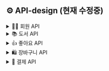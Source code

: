 ## ⚙ API-design (현재 수정중)

<details>
<summary> 👩‍💻 회원 API </summary>
  
### 회원가입

- 이메일
- 비밀번호

| Method               | POST                                             |
|----------------------|--------------------------------------------------|
| **URI**              | /users/join                                      |
| **HTTP status code** | Success: 201, Fail: 400                          |
| **Request Body**     | { email: "string@mail.com", password: "string" } |
| **Response Body**    |                                                  |

### 로그인

- 이메일
- 비밀번호

| Method               | POST                                             |
|----------------------|--------------------------------------------------|
| **URI**              | /users/login                                     |
| **HTTP status code** | Success: 200, Fail: 404                          |     
| **Request Body**     | { email: "string@mail.com", password: "string" } |
| **Response Cookie**  | cookie: JWT Token                                |

### 비밀번호 초기화 요청

- 이메일

| Method               | POST                         |
|----------------------|------------------------------|
| **URI**              | /users/reset                 |
| **HTTP status code** | Success: 200, Fail: 404      |
| **Request Body**     | { email: "사용자가 입력한 이메일" } |
| **Response Body**    | { email: "이메일" } |

### 비밀번호 초기화 (=수정)

- 이메일
- 비밀번호

| Method               | PUT                      |
|----------------------|--------------------------|
| **URI**              | /users/reset             |
| **HTTP status code** | Success: 200, Fail: 404  |
| **Request Body**     | { email: "이전 페이지에서 입력한 이메일" password: "string" } |
| **Response Body**    |                          |
</details>

<details>
<summary> 📚 도서 API </summary>

### 전체 도서 조회

- 대표 이미지 (8개 씩)
- 제목
- 작가
- 요약 정보
- 가격
- 좋아요 수

| Method               | GET                      |
|----------------------|--------------------------|
| **URI**              | /books                   |
| **HTTP status code** | Success: 200, Fail: 404  |
| **Request Body**     |                          |
| **Response Body**    | [ { id: 도서 id, title: "제목", img: 이미지 id(piksum image #id), summary: "요약 정보", author: "작가", price: 가격, likes: 좋아요 수, pubDate: "출간일" },<br> { id: 도서 id, title: "제목", img: 이미지 id(piksum image #id), summary: "요약 정보", author: "작가", price: 가격, likes: 좋아요 수, pubDate: "출간일"} ... ] |

### 개별 도서 조회

- 이미지 (여러장의 이미지 배열 => 슬라이드로 구성)
- 제목
- 카테고리
- 포맥
- 작가
- ISBN
- 쪽수
- 요약 설명
- 상세 설명
- 목차
- 가격
- 좋아요 수
- 내가 좋아요를 했는지 여부

| Method               | GET                      |
|----------------------|--------------------------|
| **URI**              | /books/{bookId}          |
| **HTTP status code** | Success: 200, Fail: 404  |
| **Request Body**     |                          |
| **Response Body**    | { id: 도서 id, title: "제목", img: 이미지 id(piksum image #id), category: "카테고리", format: "포맷", ISBN: ISBN, summary: "요약 정보", description: "상세 설명" , author: "작가", pages: 쪽 수, index: "목차", price: 가격, likes: 좋아요 수, pubDate: "출간일" } |

### 카테고리별 도서 목록 조회

- new: true => 신간 조회 (기준: 출간일 30일 이내)


| Method               | GET                      |
|----------------------|--------------------------|
| **URI**              | /books?categoryId={categoryId}&new={boolean} |
| **HTTP status code** | Success: 200, Fail: 404  |
| **Request Body**     |                          |
| **Response Body**    | [ { id: 도서 id, title: "제목", img: 이미지 id(piksum image #id), summary: "요약 정보", author: "작가", price: 가격, likes: 좋아요 수, pubDate: "출간일" },<br> { id: 도서 id, title: "제목", img: 이미지 id(piksum image #id), summary: "요약 정보", author: "작가", price: 가격, likes: 좋아요 수, pubDate: "출간일" } ... ] |
</details>

<details>
<summary> 👍 좋아요 API </summary>

### 좋아요 추가

| Method               | POST                                             |
|----------------------|--------------------------------------------------|
| **URI**              | /likes/{bookId}                                  |
| **HTTP status code** | Success: 201, Fail: 400                          |
| **Request Body**     |                                                  |
| **Response Body**    |                                                  |


### 좋아요 취소

| Method               | DELETE                                           |
|----------------------|--------------------------------------------------|
| **URI**              | /likes/{bookId}                                  |
| **HTTP status code** | Success: 200, Fail: 400                          |
| **Request Body**     |                                                  |
| **Response Body**    |                                                  |

</details>

<details>
<summary> 🛍 장바구니 API </summary>

### 장바구니 담기

| Method               | POST                                             |
|----------------------|--------------------------------------------------|
| **URI**              | /carts                                           |
| **HTTP status code** | Success: 201, Fail: 400                          |
| **Request Body**     | { bookId: 도서 id, count: 수량 }                  |
| **Response Body**    |                                                  |

### 장바구니 조회

- 대표이미지
- 제목
- 요약 정보
- 수량
- 금액

| Method               | GET                                              |
|----------------------|--------------------------------------------------|
| **URI**              | /carts                                           |
| **HTTP status code** | Success: 200, Fail: 404                          |
| **Request Body**     |                                                  |
| **Response Body**    | [ { id: 장바구니 도서 id, bookId: 도서 id, title: "도서 제목", summary: "요약 정보", count: 수량, price: 가격 }, <br>{ id: 장바구니 도서 id, bookId: 도서 id, title: "도서 제목", summary: "요약 정보", count: 수량, price: 가격 } ... ] |

### 장바구니 도서 삭제

| Method               | DELETE                  |
|----------------------|-------------------------|
| **URI**              | /carts/{bookId}         |
| **HTTP status code** | Success: 200, Fail: 400 |
| **Request Body**     |                         |
| **Response Body**    |                         |

### 장바구니 주문 예상 상품 목록 조회

- 장바구니에서 체크된 상품에 대한 주문 예상 상품 목록 조회 (제목, 요약 정보, 가격)

| Method               | GET                                              |
|----------------------|--------------------------------------------------|
| **URI**              | /..                                              |
| **HTTP status code** | Success: 200, Fail: 404                          |
| **Request Body**     | [ cartItemId, cartItemId, ... ]                  |
| **Response Body**    | [ { cartItemId: 장바구니 도서 id, bookId: 도서 id, title: "도서 제목", summary: "요약 정보", count: 수량, price: 가격 }, <br>{ cartItemId: 장바구니 도서 id, bookId: 도서 id, title: "도서 제목", summary: "요약 정보", count: 수량, price: 가격 } ... ] |

</details>

<details>
<summary> 💸 결제 API </summary>

### 결제하기 (주문 등록)

- 주문 등록 insert
- 장바구니에서 주문된 상품은 delete

| Method               | POST                                             |
|----------------------|--------------------------------------------------|
| **URI**              | /orders                                          |
| **HTTP status code** | Success: 200, Fail: 400                          |
| **Request Body**     | { items: [{ cartItemId: 장바구니 도서 id, bookId: 도서 id, count: 수량 }, ...], delivery: {address: '주소', receiver: '수령인', contact: '010-0000-0000'}, totalPrice: 총 금액 } |
| **Response Body**    |                                                  |

### 주문 내역 조회

| Method               | GET                                              |
|----------------------|--------------------------------------------------|
| **URI**              | /orders                                          |
| **HTTP status code** | Success: 200, Fail: 404                          |
| **Request Body**     |                                                  |
| **Response Body**    | [ { order_id: 주문 id, created_at: '주문 일자', delivery: {address: '주소', receiver: '수령인', contact: '010-0000-0000'}, bookTitle: '대표 책 제목', totalPrice: 총 금액, totalCount: 총 수량 }, ... ] |

### 주문 내역 상품 상세 조회

| Method               | GET                                              |
|----------------------|--------------------------------------------------|
| **URI**              | /orders/{orderId}                                |
| **HTTP status code** | Success: 200, Fail: 404                          |
| **Request Body**     |                                                  |
| **Response Body**    | [{ bookId: 도서 id, book_title: '도서 제목', author: '작가명', price: 가격, count: 수량 }, ... ] |

</details>
